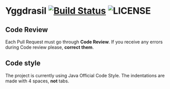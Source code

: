 # Yggdrasil [![Build Status](https://travis-ci.org/MPLauncher/Yggdrasil.svg?branch=master)](https://travis-ci.org/MPLauncher/Yggdrasil) ![LICENSE](https://img.shields.io/badge/license-apache2-blue.svg)

## Code Review
Each Pull Request must go through **Code Review**.
If you receive any errors during Code review please, **correct them**.

## Code style
The project is currently using Java Official Code Style. The indentations are made with 4 spaces, **not** tabs.
